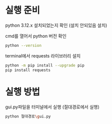 # 실행 준비

python 3.12.x 설치되었는지 확인  (설치 안되있음 설치)

cmd를 열어서 python 버전 확인

```bash
python --version
```

terminal에서 requests 라이브러리 설치

```bash
python -m pip install --upgrade pip
pip install requests
```
# 실행 방법 

gui.py파일을 터미널에서 실행 (절대경로에서 실행)

```bash
python 절대경로\gui.py 
